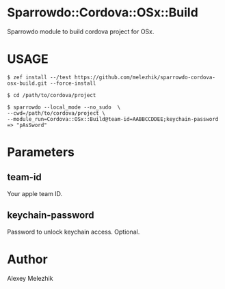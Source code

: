 # Sparrowdo::Cordova::OSx::Build

Sparrowdo module to build cordova project for OSx.

# USAGE

    $ zef install --/test https://github.com/melezhik/sparrowdo-cordova-osx-build.git --force-install

    $ cd /path/to/cordova/project

    $ sparrowdo --local_mode --no_sudo  \
    --cwd=/path/to/cordova/project \
    --module_run=Cordova::OSx::Build@team-id=AABBCCDDEE;keychain-password => "pAsSword"

# Parameters

## team-id

Your apple team ID.

## keychain-password

Password to unlock keychain access. Optional.


# Author

Alexey Melezhik

